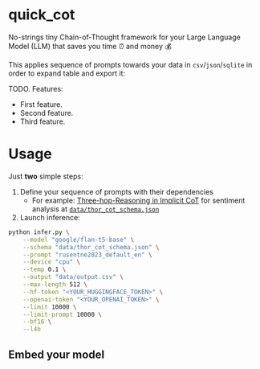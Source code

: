 # quick_cot
No-strings tiny Chain-of-Thought framework for your Large Language Model (LLM) that saves you time ⏰ and money 💰

This applies sequence of prompts towards your data in `csv`/`json`/`sqlite` in order to expand table and export it:

TODO. Features:
* First feature.
* Second feature.
* Third feature.

# Usage

Just **two** simple steps:

1. Define your sequence of prompts with their dependencies
   * For example: [Three-hop-Reasoning in Implicit CoT](https://arxiv.org/pdf/2305.11255.pdf) for sentiment analysis at 
     [`data/thor_cot_schema.json`](/data/thor_cot_schema.json)
2. Launch inference:
```bash
python infer.py \
    --model "google/flan-t5-base" \
    --schema "data/thor_cot_schema.json" \
    --prompt "rusentne2023_default_en" \
    --device "cpu" \
    --temp 0.1 \
    --output "data/output.csv" \
    --max-length 512 \
    --hf-token "<YOUR_HUGGINGFACE_TOKEN>" \
    --openai-token "<YOUR_OPENAI_TOKEN>" \
    --limit 10000 \
    --limit-prompt 10000 \
    --bf16 \
    --l4b
```

## Embed your model